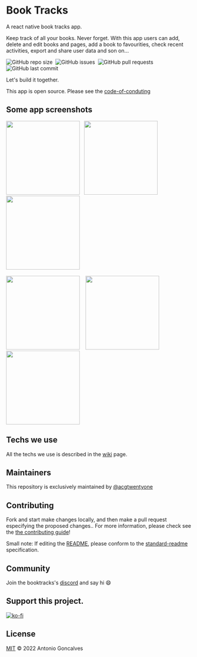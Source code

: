 # Book Tracks
A react native book tracks app. 

Keep track of all your books. Never forget. With this app users can add, delete and edit books and pages, add a book to favourities, check recent activities, export and share user data and son on...

![GitHub repo size](https://img.shields.io/github/repo-size/acgtwentyone/booktracks)&nbsp;&nbsp;![GitHub issues](https://img.shields.io/github/issues-raw/acgtwentyone/booktracks)&nbsp;&nbsp;![GitHub pull requests](https://img.shields.io/github/issues-pr/acgtwentyone/booktracks)&nbsp;&nbsp;![GitHub last commit](https://img.shields.io/github/last-commit/acgtwentyone/booktracks)

Let's build it together.

This app is open source. Please see the [code-of-conduting](https://github.com/acgtwentyone/booktracks/blob/main/CODE_OF_CONDUCT.md) 

## Some app screenshots
<img src="https://user-images.githubusercontent.com/94224806/163692860-a45c97ea-78d9-4997-840a-5beb06811ecb.jpg" width="200" />&nbsp;&nbsp;&nbsp;<img src="https://user-images.githubusercontent.com/94224806/163692867-4d32f24b-c1db-4ea8-b42a-802f8ab0331d.jpg" width="200" />&nbsp;&nbsp;&nbsp;
<img src="https://user-images.githubusercontent.com/94224806/163692876-b5b09047-6513-493e-8c0a-ed14b1d78ea3.jpg" width="200" /><br /><br />
<img src="https://user-images.githubusercontent.com/94224806/163692893-017e475e-c838-404f-acdd-eec1da9d4037.jpg" width="200" />&nbsp;&nbsp;&nbsp;
<img src="https://user-images.githubusercontent.com/94224806/163692901-a1f382a7-669c-4b18-a5dd-432c6125c897.jpg" width="200" />&nbsp;&nbsp;&nbsp;
<img src="https://user-images.githubusercontent.com/94224806/163692912-5f783ced-40f0-4c9e-ab5f-efaa3b14cb9f.jpg" width="200" />


## Techs we use

All the techs we use is described in the [wiki](https://github.com/acgtwentyone/booktracks/wiki) page.

## Maintainers

This repository is exclusively maintained by [@acgtwentyone](https://github.com/acgtwentyone)

## Contributing

Fork and start make changes locally, and then make a pull request especifying the proposed changes.. For more information, please check see the [the contributing guide](https://github.com/acgtwentyone/booktracks/blob/main/CONTRIBUTING.md)!

Small note: If editing the [README](README.md), please conform to the [standard-readme](https://github.com/acgtwentyone/booktracks#readme) specification.

## Community

Join the booktracks's [discord](https://discord.gg/473Znw8E) and say hi :smile:

## Support this project.

[![ko-fi](https://ko-fi.com/img/githubbutton_sm.svg)](https://ko-fi.com/U7U7D2EQ6)

## License

[MIT](https://github.com/acgtwentyone/booktracks/blob/main/LICENSE) © 2022 Antonio Goncalves
